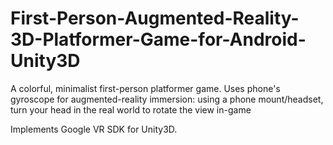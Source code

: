 # First-Person-Augmented-Reality-3D-Platformer-Game-for-Android-Unity3D
A colorful, minimalist first-person platformer game.
Uses phone's gyroscope for augmented-reality immersion: using a phone mount/headset, turn your head in the real
                                                        world to rotate the view in-game

Implements Google VR SDK for Unity3D.
